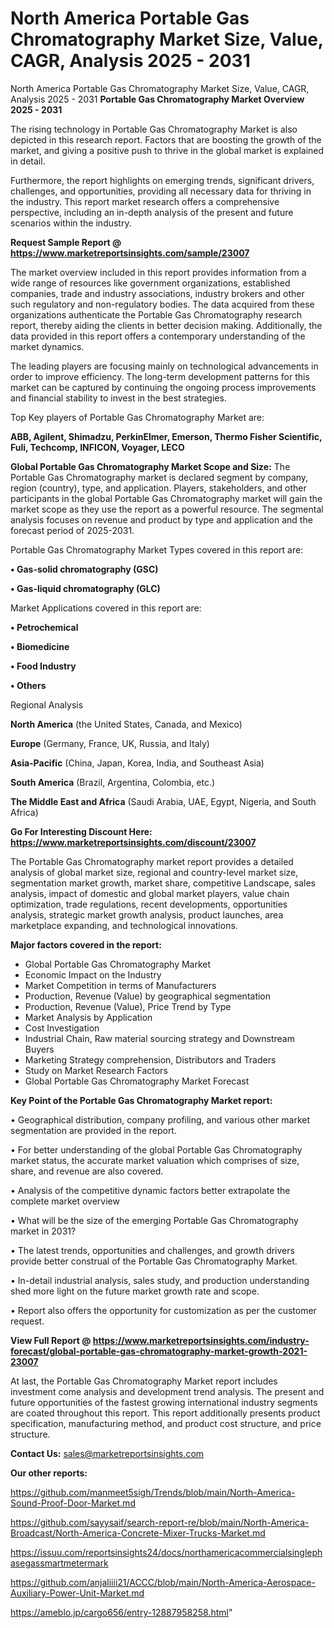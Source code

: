 # North America Portable Gas Chromatography Market Size, Value, CAGR, Analysis 2025 - 2031
North America Portable Gas Chromatography Market Size, Value, CAGR, Analysis 2025 - 2031
<Strong> Portable Gas Chromatography Market Overview 2025 - 2031</strong>

The rising technology in Portable Gas Chromatography Market is also depicted in this research report. Factors that are boosting the growth of the market, and giving a positive push to thrive in the global market is explained in detail.

Furthermore, the report highlights on emerging trends, significant drivers, challenges, and opportunities, providing all necessary data for thriving in the industry. This report market research offers a comprehensive perspective, including an in-depth analysis of the present and future scenarios within the industry.

<strong>Request Sample Report @ <a href=https://www.marketreportsinsights.com/sample/23007>https://www.marketreportsinsights.com/sample/23007</a></strong>

The market overview included in this report provides information from a wide range of resources like government organizations, established companies, trade and industry associations, industry brokers and other such regulatory and non-regulatory bodies. The data acquired from these organizations authenticate the Portable Gas Chromatography research report, thereby aiding the clients in better decision making. Additionally, the data provided in this report offers a contemporary understanding of the market dynamics.

The leading players are focusing mainly on technological advancements in order to improve efficiency. The long-term development patterns for this market can be captured by continuing the ongoing process improvements and financial stability to invest in the best strategies.

Top Key players of Portable Gas Chromatography Market are:

<strong>ABB, Agilent, Shimadzu, PerkinElmer, Emerson, Thermo Fisher Scientific, Fuli, Techcomp, INFICON, Voyager, LECO</strong>

<strong><b>Global Portable Gas Chromatography Market Scope and Size:</b></strong>
The Portable Gas Chromatography market is declared segment by company, region (country), type, and application. Players, stakeholders, and other participants in the global Portable Gas Chromatography market will gain the market scope as they use the report as a powerful resource. The segmental analysis focuses on revenue and product by type and application and the forecast period of 2025-2031.

Portable Gas Chromatography Market Types covered in this report are:

<strong>• Gas-solid chromatography (GSC)

• Gas-liquid chromatography (GLC)</strong>

Market Applications covered in this report are:

<strong>• Petrochemical

• Biomedicine

• Food Industry

• Others</strong> 

Regional Analysis

<strong>North America</strong> (the United States, Canada, and Mexico)

<strong>Europe</strong> (Germany, France, UK, Russia, and Italy)

<strong>Asia-Pacific</strong> (China, Japan, Korea, India, and Southeast Asia)

<strong>South America</strong> (Brazil, Argentina, Colombia, etc.)

<strong>The Middle East and Africa</strong> (Saudi Arabia, UAE, Egypt, Nigeria, and South Africa)

<strong>Go For Interesting Discount Here: <a href=https://www.marketreportsinsights.com/discount/23007>https://www.marketreportsinsights.com/discount/23007</a></strong>

The Portable Gas Chromatography market report provides a detailed analysis of global market size, regional and country-level market size, segmentation market growth, market share, competitive Landscape, sales analysis, impact of domestic and global market players, value chain optimization, trade regulations, recent developments, opportunities analysis, strategic market growth analysis, product launches, area marketplace expanding, and technological innovations.

<strong><b>Major factors covered in the report:</b></strong>
<ul>
  <li>Global Portable Gas Chromatography Market </li>
  <li>Economic Impact on the Industry</li>
  <li>Market Competition in terms of Manufacturers</li>
  <li>Production, Revenue (Value) by geographical segmentation</li>
  <li>Production, Revenue (Value), Price Trend by Type</li>
  <li>Market Analysis by Application</li>
  <li>Cost Investigation</li>
  <li>Industrial Chain, Raw material sourcing strategy and Downstream Buyers</li>
  <li>Marketing Strategy comprehension, Distributors and Traders</li>
  <li>Study on Market Research Factors</li>
  <li>Global Portable Gas Chromatography Market Forecast</li>
</ul>

<strong><b>Key Point of the Portable Gas Chromatography Market report:</b></strong>

• Geographical distribution, company profiling, and various other market segmentation are provided in the report.

• For better understanding of the global Portable Gas Chromatography market status, the accurate market valuation which comprises of size, share, and revenue are also covered.

• Analysis of the competitive dynamic factors better extrapolate the complete market overview

• What will be the size of the emerging Portable Gas Chromatography market in 2031?

• The latest trends, opportunities and challenges, and growth drivers provide better construal of the Portable Gas Chromatography Market.

• In-detail industrial analysis, sales study, and production understanding shed more light on the future market growth rate and scope.

• Report also offers the opportunity for customization as per the customer request.

<strong><b>View Full Report @ <a href=https://www.marketreportsinsights.com/industry-forecast/global-portable-gas-chromatography-market-growth-2021-23007>https://www.marketreportsinsights.com/industry-forecast/global-portable-gas-chromatography-market-growth-2021-23007</a></b></strong>


At last, the Portable Gas Chromatography Market report includes investment come analysis and development trend analysis. The present and future opportunities of the fastest growing international industry segments are coated throughout this report. This report additionally presents product specification, manufacturing method, and product cost structure, and price structure.

<strong>Contact Us:</strong>
sales@marketreportsinsights.com

<strong>Our other reports:</strong>

<a href=https://github.com/manmeet5sigh/Trends/blob/main/North-America-Sound-Proof-Door-Market.md>https://github.com/manmeet5sigh/Trends/blob/main/North-America-Sound-Proof-Door-Market.md</a>

<a href=https://github.com/sayysaif/search-report-re/blob/main/North-America-Broadcast/North-America-Concrete-Mixer-Trucks-Market.md>https://github.com/sayysaif/search-report-re/blob/main/North-America-Broadcast/North-America-Concrete-Mixer-Trucks-Market.md</a>

<a href=https://issuu.com/reportsinsights24/docs/northamericacommercialsinglephasegassmartmetermark>https://issuu.com/reportsinsights24/docs/northamericacommercialsinglephasegassmartmetermark</a>

<a href=https://github.com/anjaliiii21/ACCC/blob/main/North-America-Aerospace-Auxiliary-Power-Unit-Market.md>https://github.com/anjaliiii21/ACCC/blob/main/North-America-Aerospace-Auxiliary-Power-Unit-Market.md</a>

<a href=https://ameblo.jp/cargo656/entry-12887958258.html>https://ameblo.jp/cargo656/entry-12887958258.html</a>"
